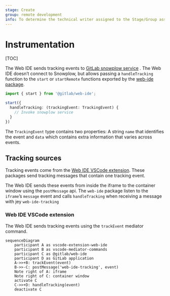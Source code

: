 ```yaml
---
stage: Create
group: remote development
info: To determine the technical writer assigned to the Stage/Group associated with this page, see https://about.gitlab.com/handbook/product/ux/technical-writing/#assignments
---
```


# Instrumentation

[TOC]

The Web IDE sends tracking events to [GitLab snowplow service](https://docs.gitlab.com/ee/development/snowplow/implementation.html)
. The Web IDE doesn’t connect to Snowplow, but allows passing a `handleTracking` function to the `start` or `startRemote`
functions exported by the [web-ide package](./architecture-packages.md#web-ide).

```typescript
import { start } from '@gitlab/web-ide';

start({
  handleTracking: (trackingEvent: TrackingEvent) {
    // Invoke snowplow service
  }
})
```

The `TrackingEvent` type contains two properties: A string `name` that identifies the event and `data` which
contains extra information that varies across events.

## Tracking sources

Tracking events come from the [Web IDE VSCode extension](./architecture-packages.md#vscode-extension-web-ide). These packages send tracking messages
that contain one tracking event.

The Web IDE sends these events from inside the iframe to the container window
using the `postMessage` api. The `web-ide` package listen to the `iframe`’s `message`
event and calls `handleTracking` when receiving a message with jey `web-ide-tracking`

### Web IDE VSCode extension

The Web IDE sends tracking events using the `trackEvent` mediator command.

```mermaid
sequenceDiagram
    participant A as vscode-extension-web-ide
    participant B as vscode-mediator-commands
    participant C as @gitlab/web-ide
    participant D as GitLab application
    A->>+B: trackEvent(event)
    B->>-C: postMessage('web-ide-tracking', event)
    Note right of A: iframe
    Note right of C: container window
    activate C
    C->>+D: handleTracking(event)
    deactivate C
```
